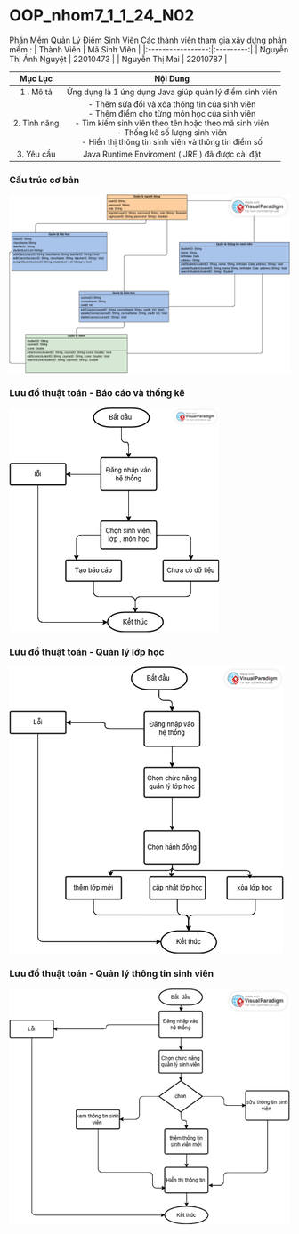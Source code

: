 # OOP_nhom7_1_1_24_N02

Phần Mềm Quản Lý Điểm Sinh Viên
Các thành viên tham gia xây dựng phần mềm :
| Thành Viên      | Mã Sinh Viên    | 
|:-----------------:|:---------:|
| Nguyễn Thị Ánh Nguyệt  | 22010473  | 
| Nguyễn Thị Mai   | 22010787  |

| Mục Lục               | Nội Dung                                                         | 
|:-----------------:    |:---------:                                                       |
| 1 . Mô tả             | Ứng dụng là 1 ứng dụng Java giúp quản lý điểm sinh viên          | 
| 2. Tính năng          |- Thêm sửa đổi và xóa thông tin của sinh viên <br>  - Thêm điểm cho từng môn học của sinh viên <br>   - Tìm kiếm sinh viên theo tên hoặc theo mã sinh viên <br>- Thống kê số lượng sinh viên <br>- Hiển thị thông tin sinh viên và thông tin điểm số |
| 3. Yêu cầu            | Java Runtime Enviroment ( JRE ) đã được cài đặt                  |

### Cấu trúc cơ bản
![Cấu trúc cơ bản](https://github.com/anhnguyetkiki/OOP_nhom7_1_1_24_N02/blob/1051aeb7441094221e6945cf4a58c1955557785c/Telephone%20(Use%20of%20Association)%20Class%20Diagram%20Example.png)

### Lưu đồ thuật toán - Báo cáo và thống kê
![Lưu đồ thuật toán - Báo cáo và thống kê](https://github.com/anhnguyetkiki/OOP_nhom7_1_1_24_N02/blob/1051aeb7441094221e6945cf4a58c1955557785c/Untitled%20(1).png)

### Lưu đồ thuật toán - Quản lý lớp học
![Lưu đồ thuật toán - Quản lý lớp học](https://github.com/anhnguyetkiki/OOP_nhom7_1_1_24_N02/blob/1051aeb7441094221e6945cf4a58c1955557785c/Untitled%20(2).png)

### Lưu đồ thuật toán - Quản lý thông tin sinh viên
![Lưu đồ thuật toán - Quản lý thông tin sinh viên](https://github.com/anhnguyetkiki/OOP_nhom7_1_1_24_N02/blob/1051aeb7441094221e6945cf4a58c1955557785c/Untitled.png)

